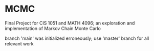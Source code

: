 # MCMC
Final Project for CIS 1051 and MATH 4096; an exploration and implementation of Markov Chain Monte Carlo

branch 'main' was initialized erroneously; use 'master' branch for all relevant work

